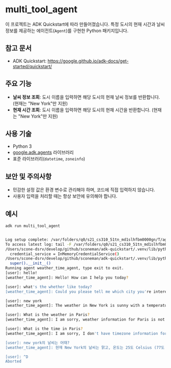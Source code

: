 
# multi_tool_agent

이 프로젝트는 ADK Quickstart에 따라 만들어졌습니다.
특정 도시의 현재 시간과 날씨 정보를 제공하는 에이전트(`Agent`)를 구현한 Python 패키지입니다.

## 참고 문서

- ADK Quickstart: https://google.github.io/adk-docs/get-started/quickstart/

## 주요 기능

- **날씨 정보 조회**: 도시 이름을 입력하면 해당 도시의 현재 날씨 정보를 반환합니다. (현재는 "New York"만 지원)
- **현재 시간 조회**: 도시 이름을 입력하면 해당 도시의 현재 시간을 반환합니다. (현재는 "New York"만 지원)

## 사용 기술

- Python 3
- [google.adk.agents](https://github.com/google/adk) 라이브러리
- 표준 라이브러리(`datetime`, `zoneinfo`)

## 보안 및 주의사항

- 민감한 설정 값은 환경 변수로 관리해야 하며, 코드에 직접 입력하지 않습니다.
- 사용자 입력을 처리할 때는 항상 보안에 유의해야 합니다.

## 예시

```sh
adk run multi_tool_agent


Log setup complete: /var/folders/q0/s21_cs310_51tn_md1slhfbm0000gn/T/agents_log/agent.20250626_172207.log
To access latest log: tail -F /var/folders/q0/s21_cs310_51tn_md1slhfbm0000gn/T/agents_log/agent.latest.log
/Users/scone-dsrv/develop/github/sconeman/adk-quickstart/.venv/lib/python3.13/site-packages/google/adk/cli/cli.py:134: UserWarning: [EXPERIMENTAL] InMemoryCredentialService: This feature is experimental and may change or be removed in future versions without notice. It may introduce breaking changes at any time.
  credential_service = InMemoryCredentialService()
/Users/scone-dsrv/develop/github/sconeman/adk-quickstart/.venv/lib/python3.13/site-packages/google/adk/auth/credential_service/in_memory_credential_service.py:33: UserWarning: [EXPERIMENTAL] BaseCredentialService: This feature is experimental and may change or be removed in future versions without notice. It may introduce breaking changes at any time.
  super().__init__()
Running agent weather_time_agent, type exit to exit.
[user]: hello!
[weather_time_agent]: Hello! How can I help you today?

[user]: what's the whether like today?
[weather_time_agent]: Could you please tell me which city you're interested in?

[user]: new york
[weather_time_agent]: The weather in New York is sunny with a temperature of 25 degrees Celsius (77 degrees Fahrenheit).

[user]: What is the weather in Paris?
[weather_time_agent]: I am sorry, weather information for Paris is not available.

[user]: What is the time in Paris?
[weather_time_agent]: I am sorry, I don't have timezone information for Paris.

[user]: new york의 날씨는 어때?
[weather_time_agent]: 현재 New York의 날씨는 맑고, 온도는 25도 Celsius (77도 Fahrenheit)입니다.

[user]: ^D
Aborted
```